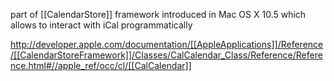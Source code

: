 part of [[CalendarStore]] framework introduced in Mac OS X 10.5 which allows to interact with iCal programmatically

http://developer.apple.com/documentation/[[AppleApplications]]/Reference/[[CalendarStoreFramework]]/Classes/CalCalendar_Class/Reference/Reference.html#//apple_ref/occ/cl/[[CalCalendar]]